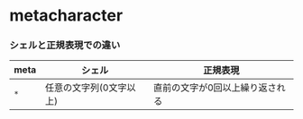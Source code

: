 # metacharacter

### シェルと正規表現での違い

| meta | シェル | 正規表現 |
|------|--------|----------|
| `*`  | 任意の文字列(0文字以上) | 直前の文字が0回以上繰り返される | 
